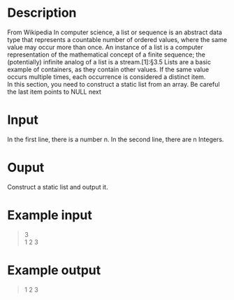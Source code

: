 # Description
From Wikipedia In computer science, a list or sequence is an abstract data type that represents a countable number of ordered values, where the same value may occur more than once. An instance of a list is a computer representation of the mathematical concept of a finite sequence; the (potentially) infinite analog of a list is a stream.[1]:§3.5 Lists are a basic example of containers, as they contain other values. If the same value occurs multiple times, each occurrence is considered a distinct item.  
In this section, you need to construct a static list from an array. Be careful the last item points to NULL next  
# Input
In the first line, there is a number n. In the second line, there are n Integers.  
# Ouput
Construct a static list and output it.  
# Example input
>3  
1 2 3  
# Example output
>1 2 3  
